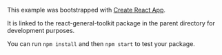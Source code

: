 This example was bootstrapped with [Create React App](https://github.com/facebook/create-react-app).

It is linked to the react-general-toolkit package in the parent directory for development purposes.

You can run `npm install` and then `npm start` to test your package.
